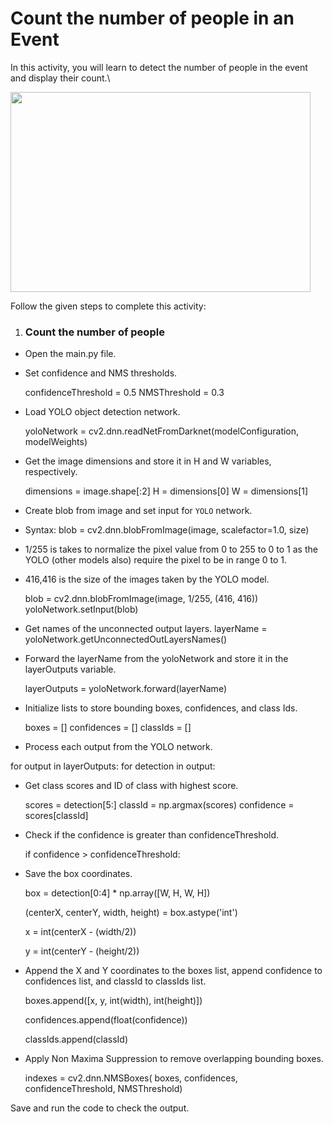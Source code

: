 Count the number of people in an Event
=======================================
In this activity, you will learn to detect the number of people in the event and display their count.\

<img src= "https://s3.amazonaws.com/media-p.slid.es/uploads/1525749/images/10482752/pasted-from-clipboard.png" width = "480" height = "320">


Follow the given steps to complete this activity:
1. ### Count the number of people
* Open the main.py file.

* Set confidence and NMS thresholds.

  confidenceThreshold = 0.5 NMSThreshold = 0.3
  
* Load YOLO object detection network.

  yoloNetwork = cv2.dnn.readNetFromDarknet(modelConfiguration, modelWeights)
  
* Get the image dimensions and store it in H and W variables, respectively.

  dimensions = image.shape[:2] H = dimensions[0] W = dimensions[1]
  
* Create blob from image and set input for `YOLO` network.

* Syntax: blob = cv2.dnn.blobFromImage(image, scalefactor=1.0, size)

* 1/255 is takes to normalize the pixel value from 0 to 255 to 0 to 1 as the YOLO (other models also) require the pixel to be in range 0 to 1.

* 416,416 is the size of the images taken by the YOLO model.
 
  blob = cv2.dnn.blobFromImage(image, 1/255, (416, 416)) yoloNetwork.setInput(blob)
  
* Get names of the unconnected output layers.
  layerName = yoloNetwork.getUnconnectedOutLayersNames()
  
* Forward the layerName from the yoloNetwork and store it in the layerOutputs variable.

  layerOutputs = yoloNetwork.forward(layerName)
  
* Initialize lists to store bounding boxes, confidences, and class Ids.
 
  boxes = [] confidences = [] classIds = []
  
 * Process each output from the YOLO network.
  
  for output in layerOutputs: for detection in output:
  
* Get class scores and ID of class with highest score.
 
  scores = detection[5:] classId = np.argmax(scores) confidence = scores[classId]
  
* Check if the confidence is greater than confidenceThreshold.
 
  if confidence > confidenceThreshold:
  
* Save the box coordinates.
 
  box = detection[0:4] * np.array([W, H, W, H])
  
  (centerX, centerY,  width, height) = box.astype('int')
  
  x = int(centerX - (width/2))
  
  y = int(centerY - (height/2))

* Append the X and Y coordinates to the boxes list, append confidence to confidences list, and classId to classIds list.
 
  boxes.append([x, y, int(width), int(height)])
  
  confidences.append(float(confidence))
  
  classIds.append(classId)
* Apply Non Maxima Suppression to remove overlapping bounding boxes.
 
  indexes = cv2.dnn.NMSBoxes( boxes, confidences, confidenceThreshold, NMSThreshold)

  
  
Save and run the code to check the output.

